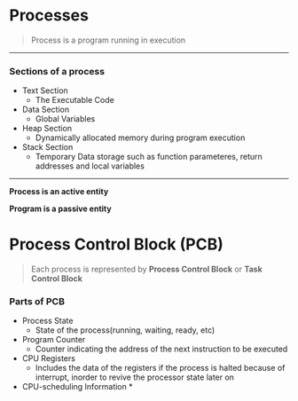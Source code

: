 # Processes

> Process is a program running in execution

---
### Sections of a process
* Text Section
  * The Executable Code
* Data Section
  * Global Variables
* Heap Section
  * Dynamically allocated memory during program execution
* Stack Section
  * Temporary Data storage such as function parameteres, return addresses and local variables

---


**Process is an active entity**

**Program is a passive entity**


# Process Control Block (PCB)

> Each process is represented by **Process Control Block** or **Task Control Block**

### Parts of PCB
* Process State
  * State of the process(running, waiting, ready, etc)
* Program Counter
  * Counter indicating the address of the next instruction to be executed
* CPU Registers
  * Includes the data of the registers if the process is halted because of interrupt, inorder to revive the processor state later on
* CPU-scheduling Information
  * 